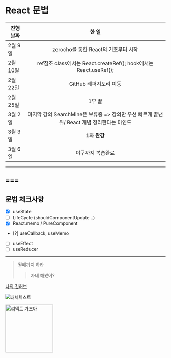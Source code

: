 # React 문법

진행 날짜 | 한 일
---|:---:
2월 9일 | zerocho를 통한 React의 기초부터 시작
2월 10일 | ref참조 class에서는 React.createRef(); hook에서는 React.useRef();
2월 22일 | GitHub 레퍼지토리 이동
2월 25일 | 1부 끝
3월 2일 | 마지막 강의 SearchMine은 보류중 => 강의만 우선 빠르게 끝낸 뒤/ React 개념 정리한다는 마인드
3월 3일 | **1차 완강**    
3월 6일 | 야구까지 복습완료

---
===
---

## 문법 체크사항
- [x] useState 
- [ ] LifeCycle (shouldComponentUpdate ..)
- [x] React.memo / PureComponent
- [?] useCallback, useMemo  
- [ ] useEffect
- [ ] useReducer
***

> 될때까지 하라
>> 자네 해봤어?

[나의 깃허브](https://github.com/shongs27)

![대체텍스트](https://media.vlpt.us/images/devpark/post/3f691ef0-d5de-4fc2-81d0-951d8ed8a36d/Ekran-Resmi-2019-11-18-18.08.13.png "리액트1")

<img width="150" src="https://media.vlpt.us/images/devpark/post/3f691ef0-d5de-4fc2-81d0-951d8ed8a36d/Ekran-Resmi-2019-11-18-18.08.13.png" alt="리액트 가즈아" title="리액트2">

